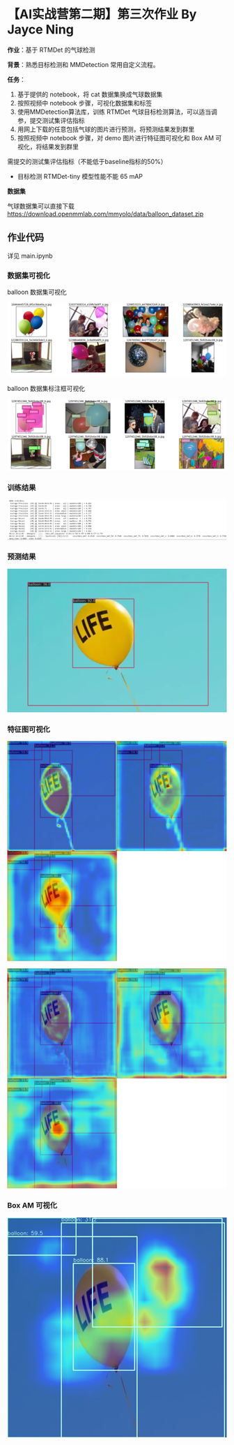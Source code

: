 # 【AI实战营第二期】第三次作业 By Jayce Ning

**作业**：基于 RTMDet 的气球检测

**背景**：熟悉目标检测和 MMDetection 常用自定义流程。

**任务**：

1. 基于提供的 notebook，将 cat 数据集换成气球数据集
2. 按照视频中 notebook 步骤，可视化数据集和标签
3. 使用MMDetection算法库，训练 RTMDet 气球目标检测算法，可以适当调参，提交测试集评估指标
4. 用网上下载的任意包括气球的图片进行预测，将预测结果发到群里
5. 按照视频中 notebook 步骤，对 demo 图片进行特征图可视化和 Box AM 可视化，将结果发到群里

需提交的测试集评估指标（不能低于baseline指标的50%）

* 目标检测 RTMDet-tiny 模型性能不能 65 mAP

**数据集**

气球数据集可以直接下载 https://download.openmmlab.com/mmyolo/data/balloon_dataset.zip

## 作业代码

详见 main.ipynb

### 数据集可视化

balloon 数据集可视化

![](./img/data_vis.png)

balloon 数据集标注框可视化

![](./img/data_vis2.png)

### 训练结果

![](./img/score.png)

### 预测结果

![](./img/balloon_det.png)

### 特征图可视化

![](./img/balloon_featmap1.jpg)

![](./img/balloon_featmap2.jpg)

### Box AM 可视化

![](./img/BoxAM1.jpg)